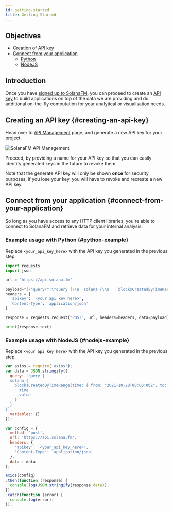 ```yaml
---
id: getting-started
title: Getting Started
---
```


## Objectives
- [Creation of API key](#creating-an-api-key)
- [Connect from your application](#connect-from-your-application)
  - [Python](#python-example)
  - [NodeJS](#nodejs-example)


## Introduction
Once you have [signed up to SolanaFM](https://solana.fm), you can proceed to create an [API key](https://solana.fm/ApiManagement) to build applications on top of the data we are providing and do additional on-the-fly computation for your analytical or visualisation needs.

## Creating an API key {#creating-an-api-key}
Head over to [API Management](https://solana.fm/ApiManagement) page, and generate a new API key for your project.

![SolanaFM API Management](/img/getting-started-tutorial/api-management-page.png)

Proceed, by providing a name for your API key so that you can easily identify generated keys in the future to revoke them.

Note that the generate API key will only be shown __once__ for security purposes, if you lose your key, you will have to revoke and recreate a new API key.

## Connect from your application {#connect-from-your-application}
So long as you have access to any HTTP client libraries, you're able to connect to SolanaFM and retrieve data for your internal analysis.

### Example usage with Python {#python-example}
Replace `<your_api_key_here>` with the API key you generated in the previous step.

```python
import requests
import json

url = "https://api.solana.fm"

payload="{\"query\":\"query {\\n  solana {\\n    blocksCreatedByTimeRange(time: { from: \\\"2021-10-28T00:00:00Z\\\", to: \\\"2021-10-28T04:00:00Z\\\", resolution: ONE_MIN }) {\\n      time\\n      value\\n    }\\n  }\\n}\",\"variables\":{}}"
headers = {
  'apikey': '<your_api_key_here>',
  'Content-Type': 'application/json'
}

response = requests.request("POST", url, headers=headers, data=payload)

print(response.text)
```

### Example usage with NodeJS {#nodejs-example}
Replace `<your_api_key_here>` with the API key you generated in the previous step.

```javascript
var axios = require('axios');
var data = JSON.stringify({
  query: `query {
  solana {
    blocksCreatedByTimeRange(time: { from: "2021-10-28T00:00:00Z", to: "2021-10-28T04:00:00Z", resolution: ONE_MIN }) {
      time
      value
    }
  }
}`,
  variables: {}
});

var config = {
  method: 'post',
  url: 'https://api.solana.fm',
  headers: { 
    'apikey': '<your_api_key_here>', 
    'Content-Type': 'application/json'
  },
  data : data
};

axios(config)
.then(function (response) {
  console.log(JSON.stringify(response.data));
})
.catch(function (error) {
  console.log(error);
});
```
